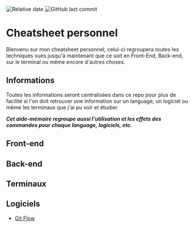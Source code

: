 ![Relative date](https://img.shields.io/date/1574726400?label=Created) ![GitHub last commit](https://img.shields.io/github/last-commit/sinhast/CheatSheets?label=Last%20commit)

# Cheatsheet personnel

Bienvenu sur mon cheatsheet personnel, celui-ci regroupera toutes les techniques vues jusqu'à maintenant que ce soit en Front-End, Back-end, sur le terminal ou même encore d'autres choses.

## Informations

Toutes les informations seront centralisées dans ce repo pour plus de facilité si l'on doit retrouver une information sur un language, un logiciel ou même les terminaux que j'ai pu voir et étudier.

**_Cet aide-mémoire regroupe aussi l'utilisation et les effets des commandes pour chaque language, logiciels, etc._**

## Front-end

## Back-end

## Terminaux

## Logiciels

- [Git Flow](CheatSheets/tree/master/logiciels/git-flow)
